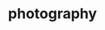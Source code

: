 ---
layout: photography
permalink: /photography/
title: photography
nav: true
nav_order: 1
dropdown: true
children:
    - title: portrait
      permalink: /portrait/
    - title: nature
      permalink: /nature/
    - title: landscape
      permalink: /landscape/
    - title: random
      permalink: /random/
    - title: events
      permalink: /events/
---